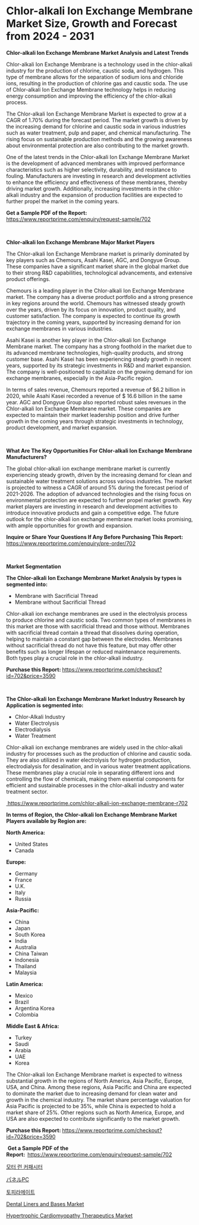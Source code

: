 <p><h1>Chlor-alkali Ion Exchange Membrane Market Size, Growth and Forecast from 2024 - 2031</h1></p><p><strong>Chlor-alkali Ion Exchange Membrane Market Analysis and Latest Trends</strong></p>
<p><p>Chlor-alkali Ion Exchange Membrane is a technology used in the chlor-alkali industry for the production of chlorine, caustic soda, and hydrogen. This type of membrane allows for the separation of sodium ions and chloride ions, resulting in the production of chlorine gas and caustic soda. The use of Chlor-alkali Ion Exchange Membrane technology helps in reducing energy consumption and improving the efficiency of the chlor-alkali process.</p><p>The Chlor-alkali Ion Exchange Membrane Market is expected to grow at a CAGR of 1.70% during the forecast period. The market growth is driven by the increasing demand for chlorine and caustic soda in various industries such as water treatment, pulp and paper, and chemical manufacturing. The rising focus on sustainable production methods and the growing awareness about environmental protection are also contributing to the market growth.</p><p>One of the latest trends in the Chlor-alkali Ion Exchange Membrane Market is the development of advanced membranes with improved performance characteristics such as higher selectivity, durability, and resistance to fouling. Manufacturers are investing in research and development activities to enhance the efficiency and effectiveness of these membranes, thereby driving market growth. Additionally, increasing investments in the chlor-alkali industry and the expansion of production facilities are expected to further propel the market in the coming years.</p></p>
<p><strong>Get a Sample PDF of the Report:&nbsp;</strong> <a href="https://www.reportprime.com/enquiry/request-sample/702">https://www.reportprime.com/enquiry/request-sample/702</a></p>
<p>&nbsp;</p>
<p><strong>Chlor-alkali Ion Exchange Membrane Major Market Players</strong></p>
<p><p>The Chlor-alkali Ion Exchange Membrane market is primarily dominated by key players such as Chemours, Asahi Kasei, AGC, and Dongyue Group. These companies have a significant market share in the global market due to their strong R&D capabilities, technological advancements, and extensive product offerings.</p><p>Chemours is a leading player in the Chlor-alkali Ion Exchange Membrane market. The company has a diverse product portfolio and a strong presence in key regions around the world. Chemours has witnessed steady growth over the years, driven by its focus on innovation, product quality, and customer satisfaction. The company is expected to continue its growth trajectory in the coming years, supported by increasing demand for ion exchange membranes in various industries.</p><p>Asahi Kasei is another key player in the Chlor-alkali Ion Exchange Membrane market. The company has a strong foothold in the market due to its advanced membrane technologies, high-quality products, and strong customer base. Asahi Kasei has been experiencing steady growth in recent years, supported by its strategic investments in R&D and market expansion. The company is well-positioned to capitalize on the growing demand for ion exchange membranes, especially in the Asia-Pacific region.</p><p>In terms of sales revenue, Chemours reported a revenue of $6.2 billion in 2020, while Asahi Kasei recorded a revenue of $ 16.6 billion in the same year. AGC and Dongyue Group also reported robust sales revenues in the Chlor-alkali Ion Exchange Membrane market. These companies are expected to maintain their market leadership position and drive further growth in the coming years through strategic investments in technology, product development, and market expansion.</p></p>
<p>&nbsp;</p>
<p><strong>What Are The Key Opportunities For Chlor-alkali Ion Exchange Membrane Manufacturers?</strong></p>
<p><p>The global chlor-alkali ion exchange membrane market is currently experiencing steady growth, driven by the increasing demand for clean and sustainable water treatment solutions across various industries. The market is projected to witness a CAGR of around 5% during the forecast period of 2021-2026. The adoption of advanced technologies and the rising focus on environmental protection are expected to further propel market growth. Key market players are investing in research and development activities to introduce innovative products and gain a competitive edge. The future outlook for the chlor-alkali ion exchange membrane market looks promising, with ample opportunities for growth and expansion.</p></p>
<p><strong>Inquire or Share Your Questions If Any Before Purchasing This Report:</strong> <a href="https://www.reportprime.com/enquiry/pre-order/702">https://www.reportprime.com/enquiry/pre-order/702</a></p>
<p>&nbsp;</p>
<p><strong>Market Segmentation</strong></p>
<p><strong>The Chlor-alkali Ion Exchange Membrane Market Analysis by types is segmented into:</strong></p>
<p><ul><li>Membrane with Sacrificial Thread</li><li>Membrane without Sacrificial Thread</li></ul></p>
<p><p>Chlor-alkali ion exchange membranes are used in the electrolysis process to produce chlorine and caustic soda. Two common types of membranes in this market are those with sacrificial thread and those without. Membranes with sacrificial thread contain a thread that dissolves during operation, helping to maintain a constant gap between the electrodes. Membranes without sacrificial thread do not have this feature, but may offer other benefits such as longer lifespan or reduced maintenance requirements. Both types play a crucial role in the chlor-alkali industry.</p></p>
<p><strong>Purchase this Report:&nbsp;</strong><a href="https://www.reportprime.com/checkout?id=702&price=3590">https://www.reportprime.com/checkout?id=702&price=3590</a></p>
<p>&nbsp;</p>
<p><strong>The Chlor-alkali Ion Exchange Membrane Market Industry Research by Application is segmented into:</strong></p>
<p><ul><li>Chlor-Alkali Industry</li><li>Water Electrolysis</li><li>Electrodialysis</li><li>Water Treatment</li></ul></p>
<p><p>Chlor-alkali ion exchange membranes are widely used in the chlor-alkali industry for processes such as the production of chlorine and caustic soda. They are also utilized in water electrolysis for hydrogen production, electrodialysis for desalination, and in various water treatment applications. These membranes play a crucial role in separating different ions and controlling the flow of chemicals, making them essential components for efficient and sustainable processes in the chlor-alkali industry and water treatment sector.</p></p>
<p><a href="https://www.reportprime.com/chlor-alkali-ion-exchange-membrane-r702">&nbsp;https://www.reportprime.com/chlor-alkali-ion-exchange-membrane-r702</a></p>
<p><strong>In terms of Region, the Chlor-alkali Ion Exchange Membrane Market Players available by Region are:</strong></p>
<p>
    <p> <strong> North America: </strong>
        <ul>
            <li>United States</li>
            <li>Canada</li>
        </ul>
        </p> 
    <p> <strong> Europe: </strong>
        <ul>
            <li>Germany</li>
            <li>France</li>
            <li>U.K.</li>
            <li>Italy</li>
            <li>Russia</li>
        </ul>
        </p> 
    <p> <strong> Asia-Pacific: </strong>
        <ul>
            <li>China</li>
            <li>Japan</li>
            <li>South Korea</li>
            <li>India</li>
            <li>Australia</li>
            <li>China Taiwan</li>
            <li>Indonesia</li>
            <li>Thailand</li>
            <li>Malaysia</li>
        </ul>
        </p> 
    <p> <strong> Latin America: </strong>
        <ul>
            <li>Mexico</li>
            <li>Brazil</li>
            <li>Argentina Korea</li>
            <li>Colombia</li>
        </ul>
        </p> 
    <p> <strong> Middle East & Africa: </strong>
        <ul>
            <li>Turkey</li>
            <li>Saudi</li>
            <li>Arabia</li>
            <li>UAE</li>
            <li>Korea</li>
        </ul>
    </p>
    </p>
<p><p>The Chlor-alkali Ion Exchange Membrane market is expected to witness substantial growth in the regions of North America, Asia Pacific, Europe, USA, and China. Among these regions, Asia Pacific and China are expected to dominate the market due to increasing demand for clean water and growth in the chemical industry. The market share percentage valuation for Asia Pacific is projected to be 35%, while China is expected to hold a market share of 25%. Other regions such as North America, Europe, and USA are also expected to contribute significantly to the market growth.</p></p>
<p><strong>Purchase this Report: </strong><a href="https://www.reportprime.com/checkout?id=702&price=3590">https://www.reportprime.com/checkout?id=702&price=3590</a></p>
<p>&nbsp;<strong>Get a Sample PDF of the Report:&nbsp;&nbsp;</strong><a href="https://www.reportprime.com/enquiry/request-sample/702">https://www.reportprime.com/enquiry/request-sample/702</a></p>
<p><strong></strong></p>
<p><p><a href="https://github.com/AlexanderElliott1993/Market-Research-Report-List-1/blob/main/98449176001.md">모터 런 커패시터</a></p><p><a href="https://medium.com/@jerrycurtis23/%E3%83%91%E3%83%8D%E3%83%ABpc%E5%B8%82%E5%A0%B4%E3%81%B8%E3%81%AE%E6%B7%B1%E3%81%84%E6%8E%98%E3%82%8A%E4%B8%8B%E3%81%92-%E3%81%9D%E3%81%AE%E5%8B%95%E5%90%91-%E5%B8%82%E5%A0%B4%E3%82%BB%E3%82%B0%E3%83%A1%E3%83%B3%E3%83%86%E3%83%BC%E3%82%B7%E3%83%A7%E3%83%B3-%E7%AB%B6%E4%BA%89%E5%88%86%E6%9E%90-d09329cbe46a">パネルPC</a></p><p><a href="https://medium.com/@cierrahayes645/%EA%B8%80%EB%A1%9C%EB%B2%8C-%ED%83%91%EC%9D%B4%EB%9D%BC%EB%A9%94%EC%9D%B4%ED%8A%B8-%EC%8B%9C%EC%9E%A5-%EA%B7%9C%EB%AA%A8-%EB%B0%8F-%EC%8B%9C%EC%9E%A5-%ED%8A%B8%EB%A0%8C%EB%93%9C-%EB%B6%84%EC%84%9D-%EC%A7%80%EC%97%AD%EC%A0%81-%EC%A0%84%EB%A7%9D-%EA%B2%BD%EC%9F%81-%EC%A0%84%EB%9E%B5%EC%97%90-%EB%8C%80%ED%95%9C-%EC%98%88%EC%B8%A1-2024%EB%85%84%EB%B6%80%ED%84%B0-2031%EB%85%84%EA%B9%8C%EC%A7%80-e9e45d96484e">토피라메이트</a></p><p><a href="https://medium.com/@obiemante_40648/dental-liners-and-bases-market-size-is-growing-at-cagr-of-11-2-1acea5e7c40d">Dental Liners and Bases Market</a></p><p><a href="https://issuu.com/reportprime-2/docs/hypertrophic-cardiomyopathy-therapeutics-market-si">Hypertrophic Cardiomyopathy Therapeutics Market</a></p></p>